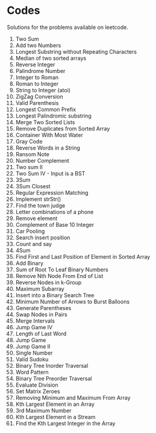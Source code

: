 # Codes

Solutions for the problems available on leetcode.

1. Two Sum
2. Add two Numbers
3. Longest Substring without Repeating Characters
4. Median of two sorted arrays
5. Reverse Integer
6. Palindrome Number
7. Integer to Roman
8. Roman to Integer
9. String to Integer (atoi)
10. ZigZag Conversion
11. Valid Parenthesis
12. Longest Common Prefix
13. Longest Palindromic substring
14. Merge Two Sorted Lists
15. Remove Duplicates from Sorted Array
16. Container With Most Water
17. Gray Code
18. Reverse Words in a String
19. Ransom Note
20. Number Complement
21. Two sum II
22. Two Sum IV - Input is a BST
23. 3Sum
24. 3Sum Closest
25. Regular Expression Matching
26. Implement strStr()
27. Find the town judge
28. Letter combinations of a phone
29. Remove element
30. Complement of Base 10 Integer
31. Car Pooling
32. Search insert position
33. Count and say
34. 4Sum
35. Find First and Last Position of Element in Sorted Array
36. Add Binary
37. Sum of Root To Leaf Binary Numbers
38. Remove Nth Node From End of List
39. Reverse Nodes in k-Group
40. Maximum Subarray
41. Insert into a Binary Search Tree
42. Minimum Number of Arrows to Burst Balloons
43. Generate Parentheses
44. Swap Nodes in Pairs
45. Merge Intervals
46. Jump Game IV
47. Length of Last Word
48. Jump Game
49. Jump Game II
50. Single Number
51. Valid Sudoku
52. Binary Tree Inorder Traversal
53. Word Pattern
54. Binary Tree Preorder Traversal
55. Evaluate Division
56. Set Matrix Zeroes
57. Removing Minimum and Maximum From Array
58. Kth Largest Element in an Array
59. 3rd Maximum Number
60. Kth Largest Element in a Stream
61. Find the Kth Largest Integer in the Array